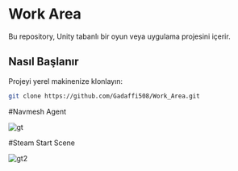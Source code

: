 # Work Area

Bu repository, Unity tabanlı bir oyun veya uygulama projesini içerir.

## Nasıl Başlanır

Projeyi yerel makinenize klonlayın:

```bash
git clone https://github.com/Gadaffi508/Work_Area.git

```

#Navmesh Agent

![gt](https://github.com/Gadaffi508/Work_Area/assets/121219831/270d5bcc-d805-48ee-a829-10f757eb01d0)


#Steam Start Scene

![gt2](https://github.com/Gadaffi508/Work_Area/assets/121219831/8ffdcecb-fd40-43fd-b717-ea208785117d)


